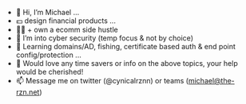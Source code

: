 - 👋 Hi, I’m Michael ...
- 💵 design financial products ... 
- 🏃‍♂️ + own a ecomm side hustle
- 👀 I’m into cyber security (temp focus & not by choice)
- 🌱 Learning domains/AD, fishing, certificate based auth & end point config/protection ...
- 💞️ Would love any time savers or info on the above topics, your help would be cherished! 
- 📫 Message me on twitter (@cynicalrznn) or teams (michael@the-rzn.net)

<!---
michaelrzn/michaelrzn is a ✨ special ✨ repository because its `README.md` (this file) appears on your GitHub profile.
You can click the Preview link to take a look at your changes.
--->
